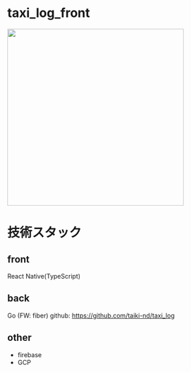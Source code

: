 # taxi_log_front
 
<img src="[画像のURL](https://user-images.githubusercontent.com/84260062/201301365-03c0e077-8441-4322-81b8-58325e9e2df3.png)" width=400>

# 技術スタック

## front
React Native(TypeScript)

## back
Go (FW: fiber)
github: https://github.com/taiki-nd/taxi_log

## other
* firebase
* GCP
